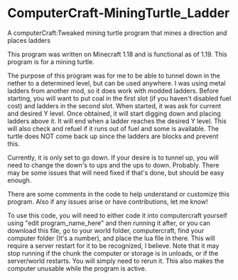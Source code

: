 # ComputerCraft-MiningTurtle_Ladder
A computerCraft:Tweaked mining turtle program that mines a direction and places ladders

This program was written on Minecraft 1.18 and is functional as of 1.19. This program is for a mining turtle. 

The purpose of this program was for me to be able to tunnel down in the nether to a determined level, but can be used anywhere. I was using metal ladders from another mod, so it does work with modded ladders.
Before starting, you will want to put coal in the first slot (if you haven't disabled fuel cost) and ladders in the second slot. When started, it was ask for current and desired Y level. Once obtained, it will start digging down and placing ladders above it. It will end when a ladder reaches the desired Y level. This will also check and refuel if it runs out of fuel and some is available. The turtle does NOT come back up since the ladders are blocks and prevent this. 

Currently, it is only set to go down. If your desire is to tunnel up, you will need to change the down's to ups and the ups to down. Probably. There may be some issues that will need fixed if that's done, but should be easy enough.


There are some comments in the code to help understand or customize this program. Also if any issues arise or have contributions, let me know!

To use this code, you will need to either code it into computercraft yourself using "edit program_name_here" and then running it after, or you can download this file, go to your world folder, computercraft, find your computer folder (It's a number), and place the lua file in there. This will require a server restart for it to be recognized, I believe. Note that it may stop running if the chunk the computer or storage is in unloads, or if the server/world restarts. You will simply need to rerun it. This also makes the computer unusable while the program is active.

